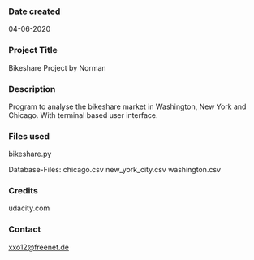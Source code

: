 ### Date created
04-06-2020

### Project Title
Bikeshare Project by Norman

### Description
Program to analyse the bikeshare market in Washington, New York and Chicago. With terminal based user interface.

### Files used
bikeshare.py

Database-Files:
chicago.csv
new_york_city.csv
washington.csv

### Credits
udacity.com

### Contact
xxo12@freenet.de
